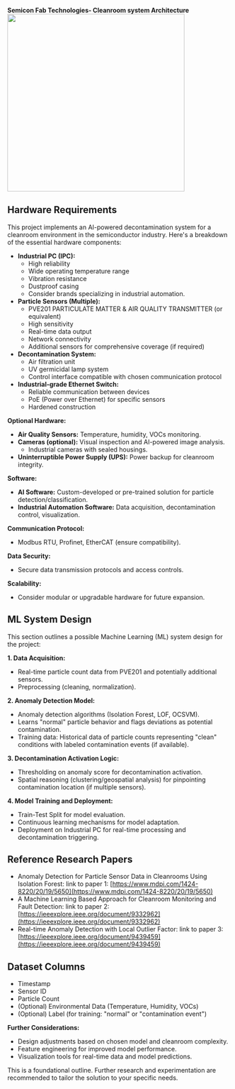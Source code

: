 **Semicon Fab Technologies- Cleanroom system Architecture**
<img src="https://github.com/semiconfab/cleanroom/assets/162691177/119e5f7f-8e6c-4de4-b81e-9325b61f5046" width="400" height="400">

## Hardware Requirements

This project implements an AI-powered decontamination system for a cleanroom environment in the semiconductor industry. Here's a breakdown of the essential hardware components:

* **Industrial PC (IPC):** 
    * High reliability
    * Wide operating temperature range
    * Vibration resistance
    * Dustproof casing
    * Consider brands specializing in industrial automation.
* **Particle Sensors (Multiple):**
    * PVE201 PARTICULATE MATTER & AIR QUALITY TRANSMITTER (or equivalent)
    * High sensitivity
    * Real-time data output
    * Network connectivity
    * Additional sensors for comprehensive coverage (if required)
* **Decontamination System:**
    * Air filtration unit
    * UV germicidal lamp system
    * Control interface compatible with chosen communication protocol
* **Industrial-grade Ethernet Switch:**
    * Reliable communication between devices
    * PoE (Power over Ethernet) for specific sensors
    * Hardened construction

**Optional Hardware:**

* **Air Quality Sensors:** Temperature, humidity, VOCs monitoring.
* **Cameras (optional):** Visual inspection and AI-powered image analysis.
    * Industrial cameras with sealed housings.
* **Uninterruptible Power Supply (UPS):** Power backup for cleanroom integrity.

**Software:**

* **AI Software:** Custom-developed or pre-trained solution for particle detection/classification.
* **Industrial Automation Software:** Data acquisition, decontamination control, visualization.

**Communication Protocol:**

* Modbus RTU, Profinet, EtherCAT (ensure compatibility).

**Data Security:**

* Secure data transmission protocols and access controls.

**Scalability:**

* Consider modular or upgradable hardware for future expansion.

## ML System Design

This section outlines a possible Machine Learning (ML) system design for the project:

**1. Data Acquisition:**

* Real-time particle count data from PVE201 and potentially additional sensors.
* Preprocessing (cleaning, normalization).

**2. Anomaly Detection Model:**

* Anomaly detection algorithms (Isolation Forest, LOF, OCSVM).
* Learns "normal" particle behavior and flags deviations as potential contamination.
* Training data: Historical data of particle counts representing "clean" conditions with labeled contamination events (if available).

**3. Decontamination Activation Logic:**

* Thresholding on anomaly score for decontamination activation.
* Spatial reasoning (clustering/geospatial analysis) for pinpointing contamination location (if multiple sensors).

**4. Model Training and Deployment:**

* Train-Test Split for model evaluation.
* Continuous learning mechanisms for model adaptation.
* Deployment on Industrial PC for real-time processing and decontamination triggering.

## Reference Research Papers

* Anomaly Detection for Particle Sensor Data in Cleanrooms Using Isolation Forest: link to paper 1: [https://www.mdpi.com/1424-8220/20/19/5650](https://www.mdpi.com/1424-8220/20/19/5650)
* A Machine Learning Based Approach for Cleanroom Monitoring and Fault Detection: link to paper 2: [https://ieeexplore.ieee.org/document/9332962](https://ieeexplore.ieee.org/document/9332962)
* Real-time Anomaly Detection with Local Outlier Factor: link to paper 3: [https://ieeexplore.ieee.org/document/9439459](https://ieeexplore.ieee.org/document/9439459)

## Dataset Columns

* Timestamp
* Sensor ID
* Particle Count
* (Optional) Environmental Data (Temperature, Humidity, VOCs)
* (Optional) Label (for training: "normal" or "contamination event")

**Further Considerations:**

* Design adjustments based on chosen model and cleanroom complexity.
* Feature engineering for improved model performance.
* Visualization tools for real-time data and model predictions.

This is a foundational outline. Further research and experimentation are recommended to tailor the solution to your specific needs.
